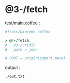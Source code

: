[‼️]: ✏️README.mdt

# @3-/fetch

[test/main.coffee](./test/main.coffee) :

```coffee
#!/usr/bin/env coffee

> @3-/fetch
#   @3-/uridir
#   path > join

# ROOT = uridir(import.meta)
```

output :

```
./out.txt
```
